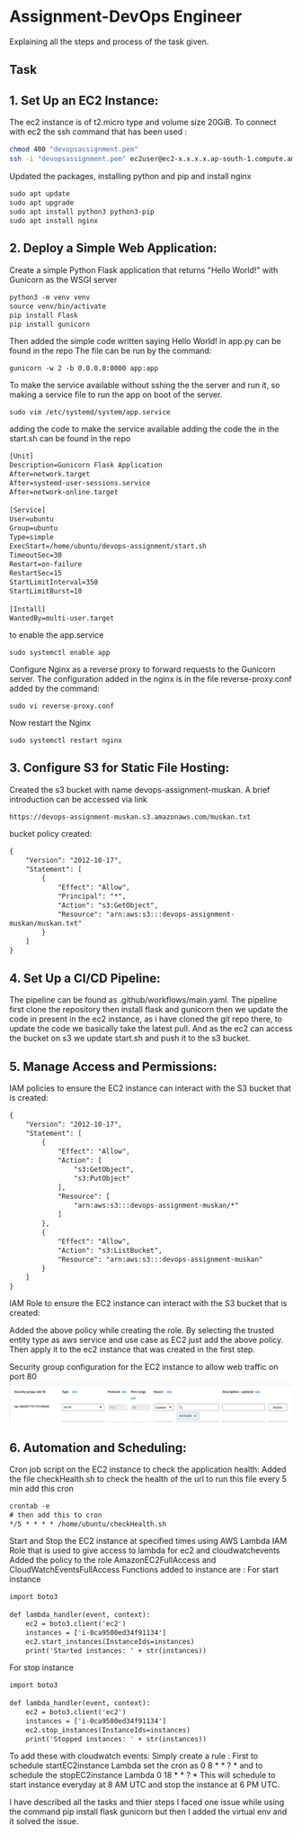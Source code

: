 # Assignment-DevOps Engineer
Explaining all the steps and process of the task given.
## Task 
## 1. Set Up an EC2 Instance:
The ec2 instance is of t2.micro type and volume size 20GiB.
To connect with ec2 the ssh command that has been used : 
```sh
chmod 400 "devopsassignment.pem"
ssh -i "devopsassignment.pem" ec2user@ec2-x.x.x.x.ap-south-1.compute.amazonaws.com
```
Updated the packages, installing python and pip and install nginx
```
sudo apt update
sudo apt upgrade
sudo apt install python3 python3-pip
sudo apt install nginx
```
## 2. Deploy a Simple Web Application:
Create a simple Python Flask application that returns "Hello World!" with Gunicorn as the WSGI server
```
python3 -m venv venv
source venv/bin/activate
pip install Flask
pip install gunicorn
```
Then added the simple code written saying Hello World! in app.py can be found in the repo
The file can be run by the command:
```
gunicorn -w 2 -b 0.0.0.0:8000 app:app
```
To make the service available without sshing the the server and run it, so making a service file to run the app on boot of the server. 
```
sudo vim /etc/systemd/system/app.service
```
adding the code to make the service available adding the code the in the start.sh can be found in the repo
```
[Unit]
Description=Gunicorn Flask Application
After=network.target
After=systemd-user-sessions.service
After=network-online.target

[Service]
User=ubuntu
Group=ubuntu
Type=simple
ExecStart=/home/ubuntu/devops-assignment/start.sh
TimeoutSec=30
Restart=on-failure
RestartSec=15
StartLimitInterval=350
StartLimitBurst=10

[Install]
WantedBy=multi-user.target
```

to enable the app.service
```
sudo systemctl enable app
```

Configure Nginx as a reverse proxy to forward requests to the Gunicorn server.
The configuration added in the nginx is in the file reverse-proxy.conf added by the command:
```
sudo vi reverse-proxy.conf
```
Now restart the Nginx
```
sudo systemctl restart nginx
```
## 3. Configure S3 for Static File Hosting:
Created the s3 bucket with name devops-assignment-muskan. A brief introduction can be accessed via link
```sh
https://devops-assignment-muskan.s3.amazonaws.com/muskan.txt
```
bucket policy created:
```
{
    "Version": "2012-10-17",
    "Statement": [
        {
            "Effect": "Allow",
            "Principal": "*",
            "Action": "s3:GetObject",
            "Resource": "arn:aws:s3:::devops-assignment-muskan/muskan.txt"
        }
    ]
}
```
## 4. Set Up a CI/CD Pipeline:
The pipeline can be found as .github/workflows/main.yaml. The pipeline first clone the repository then 
install flask and gunicorn then we update the code in present in the ec2 instance, as i have cloned the git repo there,
to update the code we basically take the latest pull.
And as the ec2 can access the bucket on s3 we update start.sh and push it to the s3 bucket.

## 5. Manage Access and Permissions:
IAM policies to ensure the EC2 instance can interact with the S3 bucket that is created:
```
{
    "Version": "2012-10-17",
    "Statement": [
        {
            "Effect": "Allow",
            "Action": [
                "s3:GetObject",
                "s3:PutObject"
            ],
            "Resource": [
                "arn:aws:s3:::devops-assignment-muskan/*"
            ]
        },
        {
            "Effect": "Allow",
            "Action": "s3:ListBucket",
            "Resource": "arn:aws:s3:::devops-assignment-muskan"
        }
    ]
}
```
IAM Role to ensure the EC2 instance can interact with the S3 bucket that is created:


Added the above policy while creating the role. By selecting the trusted entity type as aws service and use case as EC2 just add the above policy.
Then apply it to the ec2 instance that was created in the first step.

Security group configuration for the EC2 instance to allow web traffic on port 80
![Screenshot](screenshot.png)


## 6. Automation and Scheduling:
Cron job script on the EC2 instance to check the application health:
Added the file checkHealth.sh to check the health of the url 
to run this file every 5 min add this cron
```
crontab -e
# then add this to cron
*/5 * * * * /home/ubuntu/checkHealth.sh
```
Start and Stop the EC2 instance at specified times using AWS Lambda
IAM Role that is used to give access to lambda for ec2 and cloudwatchevents
Added the policy to the role AmazonEC2FullAccess and CloudWatchEventsFullAccess
Functions added to instance are :
For start instance
```
import boto3

def lambda_handler(event, context):
    ec2 = boto3.client('ec2')
    instances = ['i-0ca9500ed34f91134']  
    ec2.start_instances(InstanceIds=instances)
    print('Started instances: ' + str(instances))
```
For stop instance
```
import boto3

def lambda_handler(event, context):
    ec2 = boto3.client('ec2')
    instances = ['i-0ca9500ed34f91134']
    ec2.stop_instances(InstanceIds=instances)
    print('Stopped instances: ' + str(instances))
```
To add these with cloudwatch events: 
Simply create a rule : First to schedule startEC2instance Lambda set the cron as 0 8 * * ? * and  to schedule the stopEC2instance Lambda 0 18 * * ? * 
This will schedule to start instance everyday at 8 AM UTC and stop the instance at 6 PM UTC.


I have described all the tasks and thier steps I faced one issue while using the command pip install flask gunicorn but then I added the virtual env and it solved the issue.















